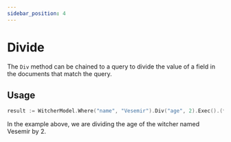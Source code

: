 ```yaml
---
sidebar_position: 4
---
```


# Divide

The `Div` method can be chained to a query to divide the value of a field in the documents that match the query.

## Usage

```go
result := WitcherModel.Where("name", "Vesemir").Div("age", 2).Exec().(*mongo.UpdateResult)
```

In the example above, we are dividing the age of the witcher named Vesemir by 2.